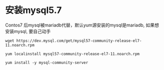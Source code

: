 # 安装mysql5.7

Contos7 后mysql被mariadb代替，默认yum源安装的mysql是mariadb, 如果想安装mysql, 要自己动手



```shell
wget https://dev.mysql.com/get/mysql57-community-release-el7-11.noarch.rpm

yum localinstall mysql57-community-release-el7-11.noarch.rpm

yum install -y mysql-community-server
```
